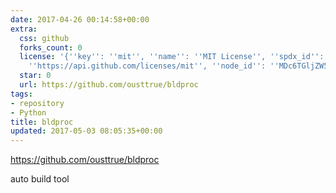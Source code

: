 ```yaml
---
date: 2017-04-26 00:14:58+00:00
extra:
  css: github
  forks_count: 0
  license: '{''key'': ''mit'', ''name'': ''MIT License'', ''spdx_id'': ''MIT'', ''url'':
    ''https://api.github.com/licenses/mit'', ''node_id'': ''MDc6TGljZW5zZTEz''}'
  star: 0
  url: https://github.com/ousttrue/bldproc
tags:
- repository
- Python
title: bldproc
updated: 2017-05-03 08:05:35+00:00
---
```


<https://github.com/ousttrue/bldproc>

auto build tool
